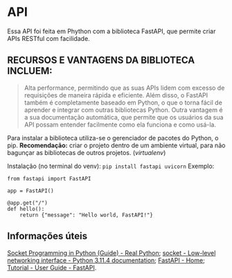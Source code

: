 # API

Essa API foi feita em Phython com a biblioteca FastAPI, que permite criar APIs RESTful com facilidade.

## RECURSOS E VANTAGENS DA BIBLIOTECA INCLUEM:
> Alta performance, permitindo que as suas APIs lidem com excesso de requisições de maneira rápida e eficiente.
> Além disso, o FastAPI também é completamente baseado em Python, o que o torna fácil de aprender e integrar com outras bibliotecas Python.
> Outra vantagem é a sua documentação automática, que permite que os usuários da sua API possam entender facilmente como ela funciona e como usá-la.

Para instalar a biblioteca utiliza-se o gerenciador de pacotes do Python, o pip.
**Recomendação:** criar o projeto dentro de um ambiente virtual, para não bagunçar as bibliotecas de outros projetos. (_virtualenv_)

Instalação (no terminal do venv): `pip install fastapi uvicorn`
Exemplo:
```
from fastapi import FastAPI

app = FastAPI()

@app.get("/")
def hello():
    return {"message": "Hello world, FastAPI!"}
```

## Informações úteis
[Socket Programming in Python (Guide) - Real Python](https://realpython.com/python-sockets/);
[socket - Low-level networking interface - Python 3.11.4 documentation](https://docs.python.org/3/library/socket.html);
[FastAPI - Home](https://fastapi.tiangolo.com/);
[Tutorial - User Guide - FastAPI](https://fastapi.tiangolo.com/tutorial/).
